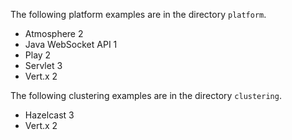 The following platform examples are in the directory `platform`. 

* Atmosphere 2
* Java WebSocket API 1
* Play 2
* Servlet 3
* Vert.x 2

The following clustering examples are in the directory `clustering`.

* Hazelcast 3
* Vert.x 2